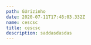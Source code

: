```yaml
---
path: GUrizinho
date: 2020-07-11T17:48:03.332Z
name: cescsc
title: cescsc
description: saddasdasdas
---
```

